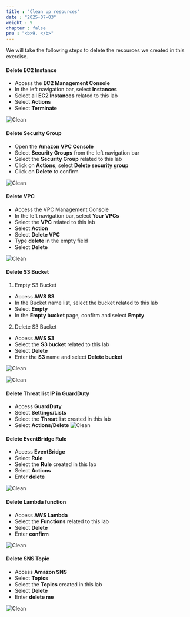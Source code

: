 ```yaml
---
title : "Clean up resources"
date : "2025-07-03"
weight : 9
chapter : false
pre : "<b>9. </b>"
---
```


We will take the following steps to delete the resources we created in this exercise.

#### Delete EC2 Instance
- Access the **EC2 Management Console**
- In the left navigation bar, select **Instances**
- Select all **EC2 Instances** related to this lab
- Select **Actions**
- Select **Terminate**

![Clean](/images/9.clean/Clear-(1).png)

#### Delete Security Group
- Open the **Amazon VPC Console**
- Select **Security Groups** from the left navigation bar
- Select the **Security Group** related to this lab
- Click on **Actions**, select **Delete security group**
- Click on **Delete** to confirm

![Clean](/images/9.clean/Clear-(2).png)

#### Delete VPC
- Access the VPC Management Console
- In the left navigation bar, select **Your VPCs**
- Select the **VPC** related to this lab
- Select **Action**
- Select **Delete VPC**
- Type **delete** in the empty field
- Select **Delete**

![Clean](/images/9.clean/Clear-(3).png)

#### Delete S3 Bucket
1. Empty S3 Bucket
- Access **AWS S3**
- In the Bucket name list, select the bucket related to this lab
- Select **Empty**
- In the **Empty bucket** page, confirm and select **Empty**

2. Delete S3 Bucket
- Access **AWS S3**
- Select the **S3 bucket** related to this lab
- Select **Delete**
- Enter the **S3** name and select **Delete bucket**

![Clean](/images/9.clean/Clear-(6).png)

![Clean](/images/9.clean/Clear-(7).png)

#### Delete Threat list IP in GuardDuty
- Access **GuardDuty**
- Select **Settings/Lists**
- Select the **Threat list** created in this lab
- Select **Actions/Delete**
![Clean](/images/9.clean/Clear-(8).png)

#### Delete EventBridge Rule
- Access **EventBridge**
- Select **Rule**
- Select the **Rule** created in this lab
- Select **Actions**
- Enter **delete**

![Clean](/images/9.clean/Clear-(9).png)

#### Delete Lambda function
- Access **AWS Lambda**
- Select the **Functions** related to this lab
- Select **Delete**
- Enter **confirm**

![Clean](/images/9.clean/Clear-(10).png)

#### Delete SNS Topic
- Access **Amazon SNS**
- Select **Topics**
- Select the **Topics** created in this lab
- Select **Delete**
- Enter **delete me**

![Clean](/images/9.clean/Clear-(11).png)
